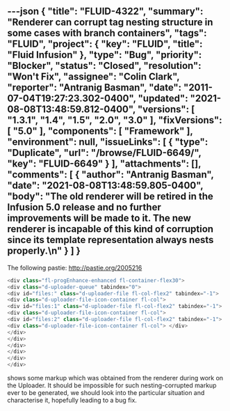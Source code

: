 ---json
{
  "title": "FLUID-4322",
  "summary": "Renderer can corrupt tag nesting structure in some cases with branch containers",
  "tags": "FLUID",
  "project": {
    "key": "FLUID",
    "title": "Fluid Infusion"
  },
  "type": "Bug",
  "priority": "Blocker",
  "status": "Closed",
  "resolution": "Won't Fix",
  "assignee": "Colin Clark",
  "reporter": "Antranig Basman",
  "date": "2011-07-04T19:27:23.302-0400",
  "updated": "2021-08-08T13:48:59.812-0400",
  "versions": [
    "1.3.1",
    "1.4",
    "1.5",
    "2.0",
    "3.0"
  ],
  "fixVersions": [
    "5.0"
  ],
  "components": [
    "Framework"
  ],
  "environment": null,
  "issueLinks": [
    {
      "type": "Duplicate",
      "url": "/browse/FLUID-6649/",
      "key": "FLUID-6649"
    }
  ],
  "attachments": [],
  "comments": [
    {
      "author": "Antranig Basman",
      "date": "2021-08-08T13:48:59.805-0400",
      "body": "The old renderer will be retired in the Infusion 5.0 release and no further improvements will be made to it. The new renderer is incapable of this kind of corruption since its template representation always nests properly.\n"
    }
  ]
}
---
The following pastie: <http://pastie.org/2005216>&#x20;

```java
<div class="fl-progEnhance-enhanced fl-container-flex30">
<div class="d-uploader-queue" tabindex="0">
<div id="files:" class="d-uploader-file fl-col-flex2" tabindex="-1">
<div class="d-uploader-file-icon-container fl-col">
<div id="files:1" class="d-uploader-file fl-col-flex2" tabindex="-1">
<div class="d-uploader-file-icon-container fl-col">
<div id="files:2" class="d-uploader-file fl-col-flex2" tabindex="-1">
<div class="d-uploader-file-icon-container fl-col"> </div>
</div>
</div>
</div>
</div>
</div>
</div>
```

shows some markup which was obtained from the renderer during work on the Uploader. It should be impossible for such nesting-corrupted markup ever to be generated, we should look into the particular situation and characterise it, hopefully leading to a bug fix.

        